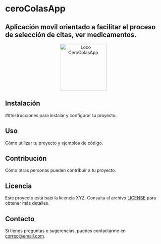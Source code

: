# ceroColasApp
Aplicación movil orientado a facilitar el proceso de selección de citas, ver medicamentos.
---
<p align="center">
   <img src="https://github.com/Albres20/ceroColasApp/assets/83229699/92a03104-3264-441f-9740-cf053d4343f2" alt="Loco CeroColasApp" width="150" height="150" />

</p>
 
## Instalación
##Instrucciones para instalar y configurar tu proyecto.

## Uso

Cómo utilizar tu proyecto y ejemplos de código.

## Contribución

Cómo otras personas pueden contribuir a tu proyecto.

## Licencia

Este proyecto está bajo la licencia XYZ. Consulta el archivo [LICENSE](LICENSE) para obtener más detalles.

## Contacto

Si tienes preguntas o sugerencias, puedes contactarme en [correo@email.com](mailto:correo@email.com).
